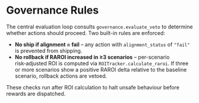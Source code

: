 # Governance Rules

The central evaluation loop consults `governance.evaluate_veto` to determine
whether actions should proceed.  Two built-in rules are enforced:

- **No ship if alignment = fail** – any action with `alignment_status` of
  `"fail"` is prevented from shipping.
- **No rollback if RAROI increased in ≥3 scenarios** – per-scenario
  risk‑adjusted ROI is computed via `ROITracker.calculate_raroi`.  If three or
  more scenarios show a positive RAROI delta relative to the baseline scenario,
  rollback actions are vetoed.

These checks run after ROI calculation to halt unsafe behaviour before rewards
are dispatched.
